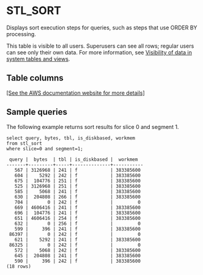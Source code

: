 # STL\_SORT<a name="r_STL_SORT"></a>

Displays sort execution steps for queries, such as steps that use ORDER BY processing\.

This table is visible to all users\. Superusers can see all rows; regular users can see only their own data\. For more information, see [Visibility of data in system tables and views](c_visibility-of-data.md)\.

## Table columns<a name="r_STL_SORT-table-columns"></a>

[\[See the AWS documentation website for more details\]](http://docs.aws.amazon.com/redshift/latest/dg/r_STL_SORT.html)

## Sample queries<a name="r_STL_SORT-sample-queries"></a>

The following example returns sort results for slice 0 and segment 1\. 

```
select query, bytes, tbl, is_diskbased, workmem
from stl_sort
where slice=0 and segment=1;
```

```
 query |  bytes  | tbl | is_diskbased |  workmem
-------+---------+-----+--------------+-----------
   567 | 3126968 | 241 | f            | 383385600
   604 |    5292 | 242 | f            | 383385600
   675 |  104776 | 251 | f            | 383385600
   525 | 3126968 | 251 | f            | 383385600
   585 |    5068 | 241 | f            | 383385600
   630 |  204808 | 266 | f            | 383385600
   704 |       0 | 242 | f            |         0
   669 | 4606416 | 241 | f            | 383385600
   696 |  104776 | 241 | f            | 383385600
   651 | 4606416 | 254 | f            | 383385600
   632 |       0 | 256 | f            |         0
   599 |     396 | 241 | f            | 383385600
 86397 |       0 | 242 | f            |         0
   621 |    5292 | 241 | f            | 383385600
 86325 |       0 | 242 | f            |         0
   572 |    5068 | 242 | f            | 383385600
   645 |  204808 | 241 | f            | 383385600
   590 |     396 | 242 | f            | 383385600
(18 rows)
```